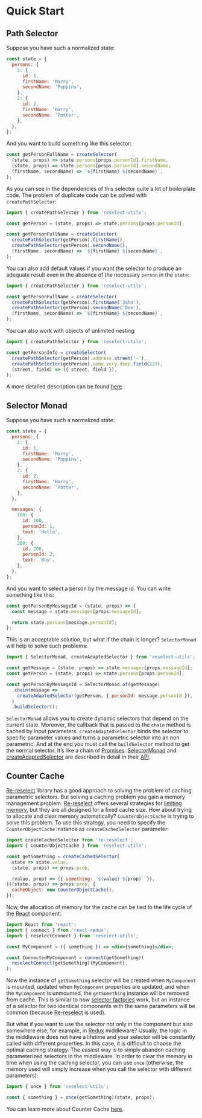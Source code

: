 # Quick Start

## Path Selector

Suppose you have such a normalized state:

```js
const state = {
  persons: {
    1: {
      id: 1,
      firstName: 'Marry',
      secondName: 'Poppins',
    },
    2: {
      id: 2,
      firstName: 'Harry',
      secondName: 'Potter',
    },
  },
};
```

And you want to build something like this selector:

```js
const getPersonFullName = createSelector(
  (state, props) => state.persons[props.personId].firstName,
  (state, props) => state.persons[props.personId].secondName,
  (firstName, secondName) => `${firstName} ${secondName}`,
);
```

As you can see in the dependencies of this selector quite a lot of boilerplate code. The problem of duplicate code can be solved with `createPathSelector`:

```js
import { createPathSelector } from 'reselect-utils';

const getPerson = (state, props) => state.persons[props.personId];

const getPersonFullName = createSelector(
  createPathSelector(getPerson).firstName(),
  createPathSelector(getPerson).secondName(),
  (firstName, secondName) => `${firstName} ${secondName}`,
);
```

You can also add default values if you want the selector to produce an adequate result even in the absence of the necessary `person` in the `state`:

```js
import { createPathSelector } from 'reselect-utils';

const getPersonFullName = createSelector(
  createPathSelector(getPerson).firstName('John'),
  createPathSelector(getPerson).secondName('Doe'),
  (firstName, secondName) => `${firstName} ${secondName}`,
);
```

You can also work with objects of unlimited nesting:

```js
import { createPathSelector } from 'reselect-utils';

const getPersonInfo = createSelector(
  createPathSelector(getPerson).address.street('-'),
  createPathSelector(getPerson).some.very.deep.field(123),
  (street, field) => ({ street, field }),
);
```

A more detailed description can be found [here](/docs/api/createPathSelector.md).

## Selector Monad

Suppose you have such a normalized state:

```js
const state = {
  persons: {
    1: {
      id: 1,
      firstName: 'Marry',
      secondName: 'Poppins',
    },
    2: {
      id: 2,
      firstName: 'Harry',
      secondName: 'Potter',
    },
  },

  messages: {
    100: {
      id: 100,
      personId: 1,
      text: 'Hello',
    },
    200: {
      id: 200,
      personId: 2,
      text: 'Buy',
    },
  },
};
```

And you want to select a person by the message id. You can write something like this:

```js
const getPersonByMessageId = (state, props) => {
  const message = state.messages[props.messageId];

  return state.persons[message.personId];
};
```

This is an acceptable solution, but what if the chain is longer? `SelectorMonad` will help to solve such problems:

```js
import { SelectorMonad, createAdaptedSelector } from 'reselect-utils';

const getMessage = (state, props) => state.messages[props.messageId];
const getPerson = (state, props) => state.persons[props.personId];

const getPersonByMessageId = SelectorMonad.of(getMessage)
  .chain(message =>
    createAdaptedSelector(getPerson, { personId: message.personId }),
  )
  .buildSelector();
```

`SelectorMonad` allows you to create dynamic selectors that depend on the current state. Moreover, the callback that is passed to the `chain` method is cached by input parameters. `createAdaptedSelector` binds the selector to specific parameter values and turns a parametric selector into an non parametric. And at the end you must call the `buildSelector` method to get the normal selector. It’s like a chain of [Promises](https://developer.mozilla.org/docs/Web/JavaScript/Reference/Global_Objects/Promise). [SelectorMonad](/docs/quickstart.md#selector-monad) and [createAdaptedSelector](/docs/api/createAdaptedSelector.md) are described in detail in their [API](/docs/api.md).

## Counter Cache

[Re-reselect](https://github.com/toomuchdesign/re-reselect) library has a good approach to solving the problem of caching parametric selectors. But solving a caching problem you gain a memory management problem. [Re-reselect](https://github.com/toomuchdesign/re-reselect) offers several strategies for [limiting memory](https://github.com/toomuchdesign/re-reselect/tree/master/src/cache#readme), but they are all designed for a fixed cache size. How about trying to allocate and clear memory automatically? `CounterObjectCache` is trying to solve this problem. To use this strategy, you need to specify the `CounterObjectCache` instance as `createCachedSelector` parameter:

```js
import createCachedSelector from 're-reselect';
import { CounterObjectCache } from 'reselect-utils';

const getSomething = createCachedSelector(
  state => state.value,
  (state, props) => props.prop,

  (value, prop) => ({ something: `${value} ${prop}` }),
)((state, props) => props.prop, {
  cacheObject: new CounterObjectCache(),
});
```

Now, the allocation of memory for the cache can be tied to the life cycle of the [React](https://reactjs.org/) component:

```jsx
import React from 'react';
import { connect } from 'react-redux';
import { reselectConnect } from 'reselect-utils';

const MyComponent = ({ something }) => <div>{something}</div>;

const ConnectedMyComponent = connect(getSomething)(
  reselectConnect(getSomething)(MyComponent),
);
```

Now the instance of `getSomething` selector will be created when `MyComponent` is mounted, updated when `MyComponent` properties are updated, and when the `MyComponent` is unmounted, the `getSomething` instance will be removed from cache. This is similar to how [selector factories](https://github.com/reduxjs/reselect#sharing-selectors-with-props-across-multiple-component-instances) work, but an instance of a selector for two identical components with the same parameters will be common (because [Re-reselect](https://github.com/toomuchdesign/re-reselect) is used).

But what if you want to use the selector not only in the component but also somewhere else, for example, in [Redux](https://redux.js.org/) middleware? Usually, the logic in the middleware does not have a lifetime and your selector will be constantly called with different properties. In this case, it is difficult to choose the optimal caching strategy. The easiest way is to simply abandon caching parameterized selectors in the middleware. In order to clear the memory in time when using the caching selector, you can use `once` (otherwise, the memory used will simply increase when you call the selector with different parameters):

```js
import { once } from 'reselect-utils';

const { something } = once(getSomething)(state, props);
```

You can learn more about Counter Cache [here](/docs/api/CounterObjectCache.md).
